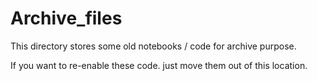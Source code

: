 # Archive_files

This directory stores some old notebooks / code for archive purpose.

If you want to re-enable these code. just move them out of this location.